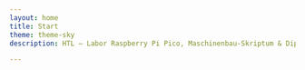 ```yaml
---
layout: home
title: Start
theme: theme-sky
description: HTL – Labor Raspberry Pi Pico, Maschinenbau-Skriptum & Diplomarbeiten.

---
```

